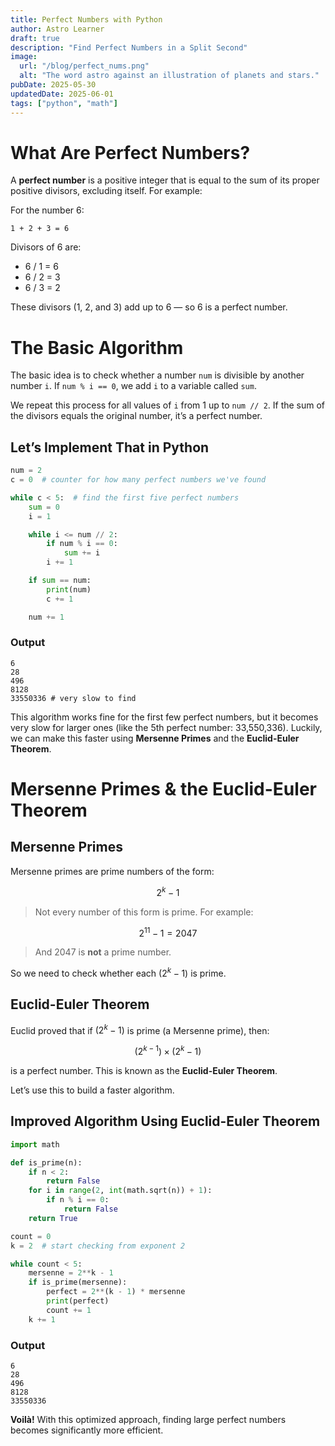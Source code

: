 ```yaml
---
title: Perfect Numbers with Python
author: Astro Learner
draft: true
description: "Find Perfect Numbers in a Split Second"
image:
  url: "/blog/perfect_nums.png"
  alt: "The word astro against an illustration of planets and stars."
pubDate: 2025-05-30
updatedDate: 2025-06-01
tags: ["python", "math"]
---
```


# What Are Perfect Numbers?

A **perfect number** is a positive integer that is equal to the sum of its proper positive divisors, excluding itself. For example:

For the number 6:

```
1 + 2 + 3 = 6
```

Divisors of 6 are:  
- 6 / 1 = 6  
- 6 / 2 = 3  
- 6 / 3 = 2  

These divisors (1, 2, and 3) add up to 6 — so 6 is a perfect number.


# The Basic Algorithm

The basic idea is to check whether a number `num` is divisible by another number `i`. If `num % i == 0`, we add `i` to a variable called `sum`.

We repeat this process for all values of `i` from 1 up to `num // 2`. If the sum of the divisors equals the original number, it’s a perfect number.

## Let’s Implement That in Python

```python
num = 2
c = 0  # counter for how many perfect numbers we've found

while c < 5:  # find the first five perfect numbers
    sum = 0
    i = 1

    while i <= num // 2:
        if num % i == 0:
            sum += i
        i += 1

    if sum == num:
        print(num)
        c += 1

    num += 1
```

### Output
```
6
28
496
8128
33550336 # very slow to find
```

This algorithm works fine for the first few perfect numbers, but it becomes very slow for larger ones (like the 5th perfect number: 33,550,336). Luckily, we can make this faster using **Mersenne Primes** and the **Euclid-Euler Theorem**.


# Mersenne Primes & the Euclid-Euler Theorem

## Mersenne Primes

Mersenne primes are prime numbers of the form:

$$
2^k - 1
$$

> Not every number of this form is prime. For example:

$$
2^{11} - 1 = 2047
$$

> And 2047 is **not** a prime number.

So we need to check whether each $(2^k - 1)$ is prime. 

## Euclid-Euler Theorem

Euclid proved that if $(2^k - 1)$ is prime (a Mersenne prime), then:

$$
(2^{k-1}) \times (2^k - 1)
$$

is a perfect number. This is known as the **Euclid-Euler Theorem**.

Let’s use this to build a faster algorithm.


## Improved Algorithm Using Euclid-Euler Theorem

```python
import math

def is_prime(n):
    if n < 2:
        return False
    for i in range(2, int(math.sqrt(n)) + 1):
        if n % i == 0:
            return False
    return True

count = 0
k = 2  # start checking from exponent 2

while count < 5:
    mersenne = 2**k - 1
    if is_prime(mersenne):
        perfect = 2**(k - 1) * mersenne
        print(perfect)
        count += 1
    k += 1
```

### Output
```
6
28
496
8128
33550336 
```


**Voilà!** With this optimized approach, finding large perfect numbers becomes significantly more efficient.

